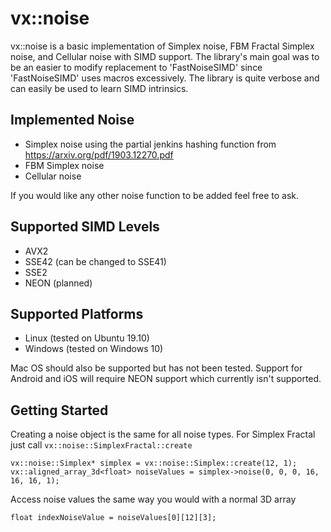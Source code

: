# vx::noise

vx::noise is a basic implementation of Simplex noise, FBM Fractal Simplex noise, and Cellular noise with SIMD support. The library's main goal was to be an easier to modify replacement to 'FastNoiseSIMD' since 'FastNoiseSIMD' uses macros excessively. The library is quite verbose and can easily be used to learn SIMD intrinsics.

## Implemented Noise
 * Simplex noise using the partial jenkins hashing function from https://arxiv.org/pdf/1903.12270.pdf
 * FBM Simplex noise
 * Cellular noise

If you would like any other noise function to be added feel free to ask.

## Supported SIMD Levels
 * AVX2
 * SSE42 (can be changed to SSE41)
 * SSE2
 * NEON (planned)

## Supported Platforms
 * Linux (tested on Ubuntu 19.10)
 * Windows (tested on Windows 10)

Mac OS should also be supported but has not been tested. Support for Android and iOS will require NEON support which currently isn't supported.

## Getting Started
Creating a noise object is the same for all noise types. For Simplex Fractal just call `vx::noise::SimplexFractal::create`

    vx::noise::Simplex* simplex = vx::noise::Simplex::create(12, 1);
    vx::aligned_array_3d<float> noiseValues = simplex->noise(0, 0, 0, 16, 16, 16, 1);

Access noise values the same way you would with a normal 3D array

    float indexNoiseValue = noiseValues[0][12][3];

